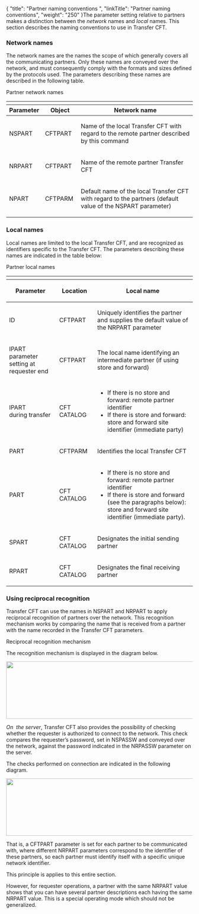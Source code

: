 {
    "title": "Partner naming conventions ",
    "linkTitle": "Partner naming conventions",
    "weight": "250"
}The parameter setting relative to partners makes a distinction between
the *network* names and *local* names. This
section describes the naming conventions to use in Transfer CFT.

<span id="Network_names"></span>

### Network names

The network names are the names the scope of which generally
covers all the communicating partners. Only these names are conveyed over
the network, and must consequently comply with the formats and sizes defined
by the protocols used. The parameters describing these names are described in the following table.

Partner network names

<table>
   <th>
      <tr>
<th>Parameter         </th>
<th>Object         </th>
<th>Network name         </th>
      </tr>
   </thead>
   <tbody>
      <tr>
         <td><p>NSPART </p>         </td>
         <td><p>CFTPART </p>         </td>
         <td><p>Name of the local Transfer CFT with regard to the remote partner
described by this command </p>         </td>
      </tr>
      <tr>
         <td><p>NRPART </p>         </td>
         <td><p>CFTPART </p>         </td>
         <td><p>Name of the remote partner Transfer CFT </p>         </td>
      </tr>
      <tr>
         <td><p>NPART </p>         </td>
         <td><p>CFTPARM </p>         </td>
         <td><p>Default name of the local Transfer CFT with regard
to the partners (default value of the NSPART parameter) </p>         </td>
      </tr>
   </tbody>
</table>

<span id="Local_names"></span>

### Local names

Local names are limited
to the local Transfer CFT, and are recognized as identifiers specific
to the <span class="mc-variable header_footer_variables.hf_long_product_name variable">Transfer CFT</span>. The parameters describing these names are indicated in
the table below:

Partner local names

<table>
   <th>
      <tr>
<th><p>Parameter </p>         </th>
<th><p>Location </p>         </th>
<th><p>Local name </p>         </th>
      </tr>
   </thead>
   <tbody>
      <tr>
         <td><p>ID </p>         </td>
         <td><p>CFTPART </p>         </td>
         <td><p>Uniquely identifies the partner and supplies the default
value of the NRPART parameter </p>         </td>
      </tr>
      <tr>
         <td><p>IPART<br />
parameter setting at requester end </p>         </td>
         <td><p>CFTPART </p>         </td>
         <td><p>The local name identifying an intermediate partner
(if using store and forward) </p>         </td>
      </tr>
      <tr>
         <td><p>IPART<br />
during transfer </p>         </td>
         <td><p>CFT CATALOG </p>         </td>
         <td><ul>
<li>If there is no store and forward: remote partner identifier<br />
</li>
<li>If there is store and forward: store and forward
site identifier (immediate party) </li>
</ul>         </td>
      </tr>
      <tr>
         <td><p>PART </p>         </td>
         <td><p>CFTPARM </p>         </td>
         <td><p>Identifies the local Transfer CFT</p>         </td>
      </tr>
      <tr>
         <td><p>PART </p>         </td>
         <td><p>CFT CATALOG </p>         </td>
         <td><ul>
<li>If there is no store and forward: remote partner identifier<br />
</li>
<li>If there is store and forward (see the paragraphs below): store and forward
site identifier (immediate party). </li>
</ul>         </td>
      </tr>
      <tr>
         <td><p>SPART </p>         </td>
         <td><p>CFT CATALOG </p>         </td>
         <td><p>Designates the initial sending partner </p>         </td>
      </tr>
      <tr>
         <td><p>RPART </p>         </td>
         <td><p>CFT CATALOG </p>         </td>
         <td><p>Designates the final receiving partner </p>         </td>
      </tr>
   </tbody>
</table>

<span id="Using_reciprocal_recognition"></span>

### Using reciprocal recognition

Transfer CFT can use the names in NSPART and NRPART to apply reciprocal
recognition of partners over the network. This recognition mechanism works
by comparing the name that is received from a partner with the name recorded
in the Transfer CFT parameters.

Reciprocal recognition mechanism

The recognition mechanism is displayed
in the diagram below.

<img src="/Images/TransferCFT/reciprocal_recognition.gif" width="721" height="155" />

*On  the server*, Transfer CFT
also provides the possibility of checking whether the requester
is authorized to connect to the network. This check compares
the requester’s password, set in NSPASSW and conveyed over the network, against
the password indicated in the NRPASSW parameter on the server.

The checks performed on connection are indicated in the following diagram.

<img src="/Images/TransferCFT/Checks_performed_on_connecting.gif" width="721" height="155" />

That is, a CFTPART parameter is set for each
partner to be communicated with, where different NRPART parameters correspond
to the identifier of these partners, so each partner must identify itself
with a specific unique network identifier.

This principle is applies to this entire section.

However, for requester operations, a partner with the same NRPART
value shows that you can have several partner descriptions
each having the same NRPART value. This is a special operating mode which
should not be generalized.

